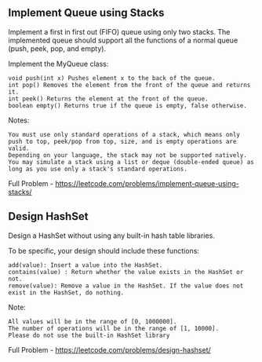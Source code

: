 ## Implement Queue using Stacks

Implement a first in first out (FIFO) queue using only two stacks. The implemented queue should support all the functions of a normal queue (push, peek, pop, and empty).

Implement the MyQueue class:

    void push(int x) Pushes element x to the back of the queue.
    int pop() Removes the element from the front of the queue and returns it.
    int peek() Returns the element at the front of the queue.
    boolean empty() Returns true if the queue is empty, false otherwise.

Notes:

    You must use only standard operations of a stack, which means only push to top, peek/pop from top, size, and is empty operations are valid.
    Depending on your language, the stack may not be supported natively. You may simulate a stack using a list or deque (double-ended queue) as long as you use only a stack's standard operations.

Full Problem - https://leetcode.com/problems/implement-queue-using-stacks/

## Design HashSet

Design a HashSet without using any built-in hash table libraries.

To be specific, your design should include these functions:

    add(value): Insert a value into the HashSet. 
    contains(value) : Return whether the value exists in the HashSet or not.
    remove(value): Remove a value in the HashSet. If the value does not exist in the HashSet, do nothing.

Note:

    All values will be in the range of [0, 1000000].
    The number of operations will be in the range of [1, 10000].
    Please do not use the built-in HashSet library

Full Problem - https://leetcode.com/problems/design-hashset/